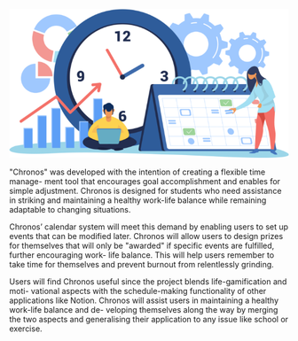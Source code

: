 


![Chronos Logo](https://github.com/KrishPatel13/Chronos/blob/main/Chronos%20Logo.png)

"Chronos" was developed with the intention of creating a flexible time manage-
ment tool that encourages goal accomplishment and enables for simple adjustment.
Chronos is designed for students who need assistance in striking and maintaining a
healthy work-life balance while remaining adaptable to changing situations.

Chronos’ calendar system will meet this demand by enabling users to set up events
that can be modified later. Chronos will allow users to design prizes for themselves
that will only be "awarded" if specific events are fulfilled, further encouraging work-
life balance. This will help users remember to take time for themselves and prevent
burnout from relentlessly grinding.

Users will find Chronos useful since the project blends life-gamification and moti-
vational aspects with the schedule-making functionality of other applications like
Notion. Chronos will assist users in maintaining a healthy work-life balance and de-
veloping themselves along the way by merging the two aspects and generalising their
application to any issue like school or exercise.

